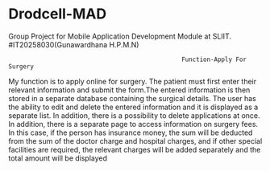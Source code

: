 # Drodcell-MAD
Group Project for Mobile Application Development Module at SLIIT.
#IT20258030(Gunawardhana H.P.M.N)
                                                    
                                                    
                                                    Function-Apply For Surgery
                                                    
                                                    
                                                    
My function is to apply online for surgery.  The patient must first enter their relevant information and submit the form.The entered information is then stored in a separate database containing the surgical details.  The user has the ability to edit and delete the entered information and it is displayed as a separate list.  In addition, there is a possibility to delete applications at once.  In addition, there is a separate page to access information on surgery fees.  In this case, if the person has insurance money, the sum will be deducted from the sum of the doctor charge and hospital charges, and if other special facilities are required, the relevant charges will be added separately and the total amount will be displayed

